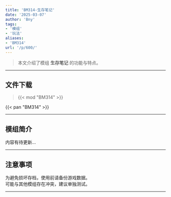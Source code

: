 ```yaml
---
title: 'BM314-生存笔记'
date: '2025-03-07'
author: 'Bny'
tags:
- '模组'
- '玩法'
aliases:
- 'BM314'
url: '/p/600/'
---
```


> 本文介绍了模组 **生存笔记** 的功能与特点。

---

## 文件下载  

> {{< mod "BM314" >}}  

{{< pan "BM314" >}}  

---

## 模组简介

>  
内容有待更新...  

---

## 注意事项

>  
为避免损坏存档，使用前请备份游戏数据。  
可能与其他模组存在冲突，建议单独测试。  

---

